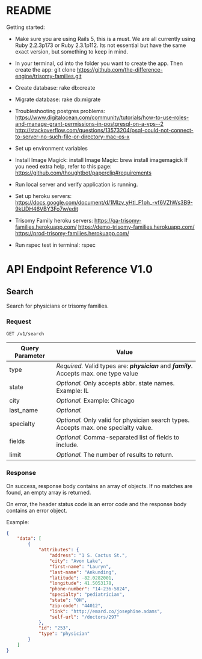 # README

Getting started:

- Make sure you are using Rails 5, this is a must. We are all currently using Ruby 2.2.3p173  or Ruby 2.3.1p112. Its not essential but have the same exact version, but something to keep in mind.

- In your terminal, cd into the folder you want to create the app. Then create the app:
git clone https://github.com/the-difference-engine/trisomy-families.git

- Create database: rake db:create

- Migrate database: rake db:migrate

- Troubleshooting postgres problems:
https://www.digitalocean.com/community/tutorials/how-to-use-roles-and-manage-grant-permissions-in-postgresql-on-a-vps--2
http://stackoverflow.com/questions/13573204/psql-could-not-connect-to-server-no-such-file-or-directory-mac-os-x

- Set up environment variables

- Install Image Magick: install Image Magic: brew install imagemagick
If you need extra help, refer to this page: https://github.com/thoughtbot/paperclip#requirements

- Run local server and verify application is running.

- Set up heroku servers:
https://docs.google.com/document/d/1Mlzv_yHtl_F1ph_-vf6VZhWs3B9-9kUDH46VBY3Fo7w/edit

- Trisomy Family heroku servers:
https://qa-trisomy-families.herokuapp.com/
https://demo-trisomy-families.herokuapp.com/
https://prod-trisomy-families.herokuapp.com/

- Run rspec test in terminal: rspec

# API Endpoint Reference V1.0

## Search

Search for physicians or trisomy families.

### Request
`GET /v1/search`

| Query Parameter | Value |
|---|---|
|  type | *Required.* Valid types are: **_physician_** and **_family_**. Accepts max. one type value|
| state | *Optional.* Only accepts abbr. state names. Example: IL |
| city | *Optional.* Example: Chicago |
| last_name | *Optional.* |
| specialty | *Optional.* Only valid for physician search types. Accepts max. one specialty value.|
| fields | *Optional.* Comma-separated list of fields to include. |
| limit | *Optional.* The number of results to return. |

### Response

On success, response body contains an array of objects. If no matches are found, an empty array is returned.

On error, the header status code is an error code and the response body contains an error object.

Example:

```json
{
    "data": [
        {
            "attributes": {
                "address": "1 S. Cactus St.",
                "city": "Avon Lake",
                "first-name": "Lauryn",
                "last-name": "Ankunding",
                "latitude": -82.0282001,
                "longitude": 41.5053178,
                "phone-number": "14-236-5824",
                "specialty": "pediatrician",
                "state": "OH",
                "zip-code": "44012",
                "link": "http://emard.co/josephine.adams",
                "self-url": "/doctors/297"
            },
            "id": "253",
            "type": "physician"
        }
    ]
}
```
